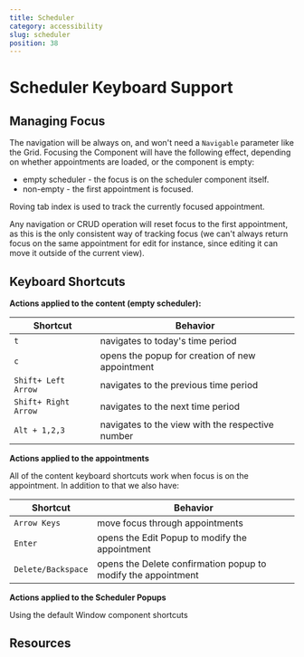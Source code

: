 ```yaml
---
title: Scheduler
category: accessibility
slug: scheduler
position: 38
---
```

# Scheduler Keyboard Support

## Managing Focus

The navigation will be always on, and won't need a `Navigable` parameter like the Grid. Focusing the Component will have the following effect, depending on whether appointments are loaded, or the component is empty:
- empty scheduler - the focus is on the scheduler component itself.
- non-empty - the first appointment is focused.

Roving tab index is used to track the currently focused appointment.

Any navigation or CRUD operation will reset focus to the first appointment, as this is the only consistent way of tracking focus (we can't always return focus on the same appointment for edit for instance, since editing it can move it outside of the current view).

## Keyboard Shortcuts

**Actions applied to the content (empty scheduler):**

| Shortcut | Behavior |
|----------|----------|
| `t`| navigates to today's time period |
|`c` | opens the popup for creation of new appointment |
|`Shift+ Left Arrow` | navigates to the previous time period |
|`Shift+ Right Arrow` | navigates to the next time period |
|`Alt + 1,2,3` | navigates to the view with the respective number |

**Actions applied to the appointments**

All of the content keyboard shortcuts work when focus is on the appointment. In addition to that we also have:

| Shortcut | Behavior |
|----------|----------|
|`Arrow Keys` | move focus through appointments |
|`Enter` | opens the Edit Popup to modify the appointment |
|`Delete/Backspace` | opens the Delete confirmation popup to modify the appointment |

**Actions applied to the Scheduler Popups**

Using the default Window component shortcuts

## Resources
